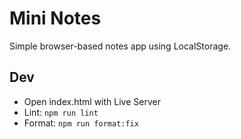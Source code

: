 # Mini Notes

Simple browser-based notes app using LocalStorage.

## Dev
- Open index.html with Live Server
- Lint: `npm run lint`
- Format: `npm run format:fix`
